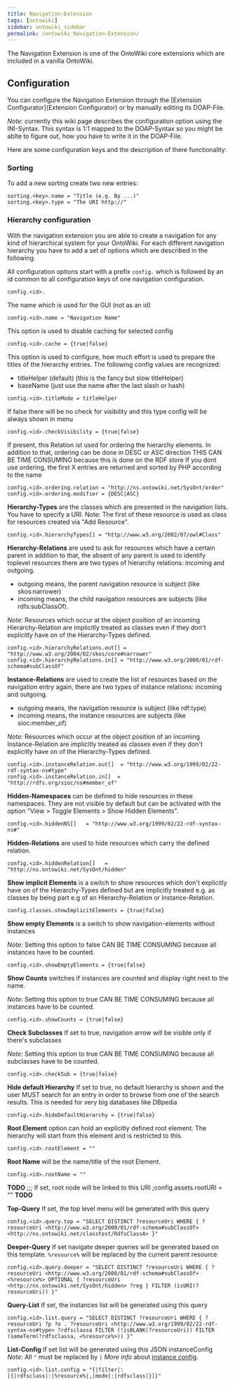```yaml
---
title: Navigation-Extension
tags: [ontowiki]
sidebar: ontowiki_sidebar
permalink: /ontowiki_Navigation-Extension/
---
```

The Navigation Extension is one of the OntoWiki core extensions which are included in a vanilla OntoWiki.

## Configuration
You can configure the Navigation Extension through the [Extension Configurator](Extension Configurator) or by manually editing its DOAP-File.

_Note:_ currently this wiki page describes the configuration option using the INI-Syntax. This syntax is 1:1 mapped to the DOAP-Syntax so you might be ablte to figure out, how you have to write it in the DOAP-File.

Here are some configuration keys and the description of there functionality:

### Sorting
To add a new sorting create two new entries:

    sorting.<key>.name = "Title (e.g. By ...)"
    sorting.<key>.type = "The URI http://"

### Hierarchy configuration
With the navigation extension you are able to create a navigation for any kind of hierarchical
system for your OntoWiki. For each different navigation hierarchy you have to add a set of options
which are described in the following.

All configuration options start with a prefix `config.` which is followed by an id common to all
configuration keys of one navigation configuration.

    config.<id>.

The name which is used for the GUI (not as an id)

    config.<id>.name = "Navigation Name"
    
This option is used to disable caching for selected config

    config.<id>.cache = {true|false}

This option is used to configure, how much effort is used to prepare the
titles of the hierarchy entries. The following config values are recognized:

* titleHelper (default) (this is the fancy but slow titleHelper)
* baseName              (just use the name after the last slash or hash)

```
config.<id>.titleMode = titleHelper
```

If false there will be no check for visibility and this type config
will be always shown in menu

    config.<id>.checkVisibility = {true|false}

If present, this Relation ist used for ordering the hierarchy elements.
In addition to that, ordering can be done in DESC or ASC direction
THIS CAN BE TIME CONSUMING because this is done on the RDF store
If you dont use ordering, the first X entries are returned and sorted by PHP
according to the name

    config.<id>.ordering.relation = "http://ns.ontowiki.net/SysOnt/order"
    config.<id>.ordering.modifier = {DESC|ASC}

**Hierarchy-Types** are the classes which are presented in the navigation lists. You have to specify a URI.
Note: The first of these resource is used as class for resources created via "Add Resource".

    config.<id>.hierarchyTypes[] = "http://www.w3.org/2002/07/owl#Class"

**Hierarchy-Relations** are used to ask for resources which have a certain parent
in addition to that, the absent of any parent is used to identify toplevel resources
there are two types of hierarchy relations: incoming and outgoing.
* outgoing means, the parent navigation resource is subject (like skos:narrower)
* incoming means, the child navigation resources are subjects (like rdfs:subClassOf).

_Note:_ Resources which occur at the object position of an incoming Hierarchy-Relation are implicitly
treated as classes even if they don't explicitly have on of the Hierarchy-Types defined.

    config.<id>.hierarchyRelations.out[] = "http://www.w3.org/2004/02/skos/core#narrower"
    config.<id>.hierarchyRelations.in[] = "http://www.w3.org/2000/01/rdf-schema#subClassOf"

**Instance-Relations** are used to create the list of resources based on the navigation entry again,
there are two types of instance relations: incoming and outgoing.
* outgoing means, the navigation resource is subject (like rdf:type)
* incoming means, the instance resources are subjects (like sioc:member_of)
  
_Note:_ Resources which occur at the object position of an incoming Instance-Relation are implicitly
treated as classes even if they don't explicitly have on of the Hierarchy-Types defined.

    config.<id>.instanceRelation.out[]  = "http://www.w3.org/1999/02/22-rdf-syntax-ns#type"
    config.<id>.instanceRelation.in[]  = "http://rdfs.org/sioc/ns#member_of"

**Hidden-Namespaces** can be defined to hide resources in these namespaces. They are not visible by
default but can be activated with the option "View > Toggle Elements > Show Hidden Elements".

    config.<id>.hiddenNS[]   = "http://www.w3.org/1999/02/22-rdf-syntax-ns#"

**Hidden-Relations** are used to hide resources which carry the defined relation.

    config.<id>.hiddenRelation[]   = "http://ns.ontowiki.net/SysOnt/hidden"

**Show implicit Elements** is a switch to show resources which don't explicitly have on of the
Hierarchy-Types defined but are implicitly treated e.g. as classes by being part e.g of an
Hierarchy-Relation or Instance-Relation.

    config.classes.showImplicitElements = {true|false}

**Show empty Elements** is a switch to show navigation-elements without instances

_Note:_ Setting this option to false CAN BE TIME CONSUMING because all instances have to be counted.

    config.<id>.showEmptyElements = {true|false}

**Show Counts** switches if instances are counted and display right next to the name.

_Note:_ Setting this option to true CAN BE TIME CONSUMING because all instances have to be counted.

    config.<id>.showCounts = {true|false}

**Check Subclasses** If set to true, navigation arrow will be visible only if there's subclasses

_Note:_ Setting this option to true CAN BE TIME CONSUMING because all subclasses have to be counted.

    config.<id>.checkSub = {true|false}

**Hide default Hierarchy** If set to true, no default hierarchy is shown and the user MUST search
for an entry in order to browse from one of the search results. This is needed for very big
databases like DBpedia

    config.<id>.hideDefaultHierarchy = {true|false}

**Root Element** option can hold an explicitly defined root element. The hierarchy will start
from this element and is restricted to this.

    config.<id>.rootElement = ""

**Root Name** will be the name/title of the root Element.

    config.<id>.rootName = ""

**TODO**
;;; If set, root node will be linked to this URI
;config.assets.rootURI = ""
**TODO**

**Top-Query** If set, the top level menu will be generated with this query

    config.<id>.query.top = "SELECT DISTINCT ?resourceUri WHERE { ?resourceUri <http://www.w3.org/2000/01/rdf-schema#subClassOf> <http://ns.ontowiki.net/classtest/RdfsClassA> }"

**Deeper-Query** If set navigate deeper queries will be generated based on this template.
`%resource%` will be replaced by the current parent resource

    config.<id>.query.deeper = "SELECT DISTINCT ?resourceUri WHERE { ?resourceUri <http://www.w3.org/2000/01/rdf-schema#subClassOf> <%resource%> OPTIONAL { ?resourceUri <http://ns.ontowiki.net/SysOnt/hidden> ?reg } FILTER (isURI(?resourceUri)) }"

**Query-List** If set, the instances list will be generated using this query

    config.<id>.list.query = "SELECT DISTINCT ?resourceUri WHERE { ?resourceUri ?p ?o . ?resourceUri <http://www.w3.org/1999/02/22-rdf-syntax-ns#type> ?rdfsclassa FILTER (!isBLANK(?resourceUri)) FILTER (sameTerm(?rdfsclassa, <%resource%>)) }"

**List-Config** If set list will be generated using this JSON instanceConfig
_Note:_ All `"` must be replaced by `|`
_More info_ about [instance config](http://docs.ontowiki.net/ontowiki_Instance-Lists/).

    config.<id>.list.config = "{|filter|:[{|rdfsclass|:|%resource%|,|mode|:|rdfsclass|}]}"
